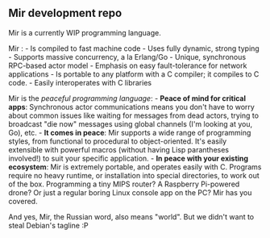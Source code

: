 ## Mir development repo

Mir is a currently WIP programming language.

Mir :
	- Is compiled to fast machine code
	- Uses fully dynamic, strong typing
	- Supports massive concurrency, a la Erlang/Go
		- Unique, synchronous RPC-based actor model
		- Emphasis on easy fault-tolerance for network applications
	- Is portable to any platform with a C compiler; it compiles to C code.
	- Easily interoperates with C libraries

Mir is the *peaceful programming language*:
	- **Peace of mind for critical apps**: Synchronous actor communications means you don't have to worry about common issues like waiting for messages from dead actors, trying to broadcast "die now" messages using global channels (I'm looking at you, Go), etc. 
	- **It comes in peace**: Mir supports a wide range of programming styles, from functional to procedural to object-oriented. It's easily extensible with powerful macros (without having Lisp parantheses involved!) to suit your specific application.
	- **In peace with your existing ecosystem**: Mir is extremely portable, and operates easily with C. Programs require no heavy runtime, or installation into special directories, to work out of the box. Programming a tiny MIPS router? A Raspberry Pi-powered drone? Or just a regular boring Linux console app on the PC? Mir has you covered.

And yes, Mir, the Russian word, also means "world". But we didn't want to steal Debian's tagline :P
